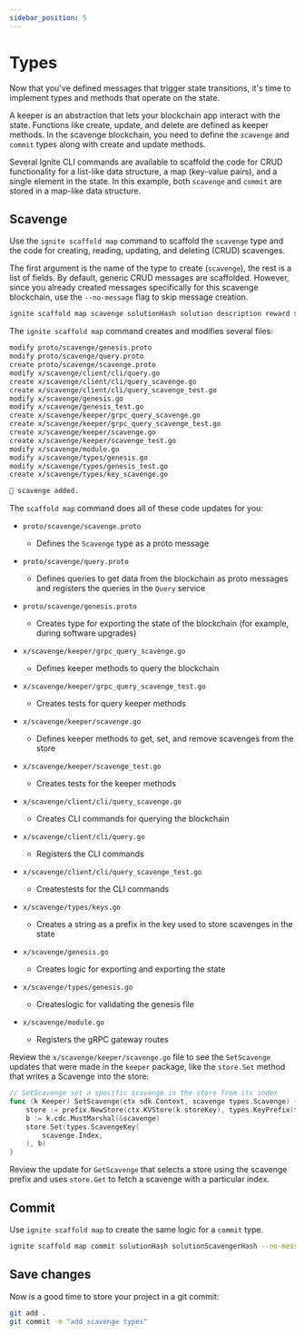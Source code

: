 ```yaml
---
sidebar_position: 5
---
```


# Types

Now that you've defined messages that trigger state transitions, it's time to implement types and methods that operate on the state.

A keeper is an abstraction that lets your blockchain app interact with the state. Functions like create, update, and delete are defined as keeper methods. In the scavenge blockchain, you need to define the `scavenge` and `commit` types along with create and update methods.

Several Ignite CLI commands are available to scaffold the code for CRUD functionality for a list-like data structure, a map (key-value pairs), and a single element in the state. In this example, both `scavenge` and `commit` are stored in a map-like data structure.

## Scavenge

Use the `ignite scaffold map` command to scaffold the `scavenge` type and the code for creating, reading, updating, and deleting (CRUD) scavenges.

The first argument is the name of the type to create (`scavenge`), the rest is a list of fields. By default, generic CRUD messages are scaffolded. However, since you already created messages specifically for this scavenge blockchain, use the `--no-message` flag to skip message creation.

```bash
ignite scaffold map scavenge solutionHash solution description reward scavenger --no-message
```

The `ignite scaffold map` command creates and modifies several files:

```bash
modify proto/scavenge/genesis.proto
modify proto/scavenge/query.proto
create proto/scavenge/scavenge.proto
modify x/scavenge/client/cli/query.go
create x/scavenge/client/cli/query_scavenge.go
create x/scavenge/client/cli/query_scavenge_test.go
modify x/scavenge/genesis.go
modify x/scavenge/genesis_test.go
create x/scavenge/keeper/grpc_query_scavenge.go
create x/scavenge/keeper/grpc_query_scavenge_test.go
create x/scavenge/keeper/scavenge.go
create x/scavenge/keeper/scavenge_test.go
modify x/scavenge/module.go
modify x/scavenge/types/genesis.go
modify x/scavenge/types/genesis_test.go
create x/scavenge/types/key_scavenge.go

🎉 scavenge added.
```

The `scaffold map` command does all of these code updates for you:

* `proto/scavenge/scavenge.proto`

  * Defines the `Scavenge` type as a proto message

* `proto/scavenge/query.proto`

  * Defines queries to get data from the blockchain as proto messages and registers the queries in the `Query` service

* `proto/scavenge/genesis.proto`

  * Creates type for exporting the state of the blockchain (for example, during software upgrades)

* `x/scavenge/keeper/grpc_query_scavenge.go`

  * Defines keeper methods to query the blockchain

* `x/scavenge/keeper/grpc_query_scavenge_test.go`

  * Creates tests for query keeper methods

* `x/scavenge/keeper/scavenge.go`

  * Defines keeper methods to get, set, and remove scavenges from the store

* `x/scavenge/keeper/scavenge_test.go`

  * Creates tests for the keeper methods

* `x/scavenge/client/cli/query_scavenge.go`

  * Creates CLI commands for querying the blockchain

* `x/scavenge/client/cli/query.go`

  * Registers the CLI commands

* `x/scavenge/client/cli/query_scavenge_test.go`

  * Createstests for the CLI commands

* `x/scavenge/types/keys.go`

  * Creates a string as a prefix in the key used to store scavenges in the state

* `x/scavenge/genesis.go`

  * Creates logic for exporting and exporting the state

* `x/scavenge/types/genesis.go`

  * Createslogic for validating the genesis file

* `x/scavenge/module.go`

  * Registers the gRPC gateway routes

Review the `x/scavenge/keeper/scavenge.go` file to see the `SetScavenge` updates that were made in the `keeper` package, like the `store.Set` method that writes a Scavenge into the store:

```go
// SetScavenge set a specific scavenge in the store from its index
func (k Keeper) SetScavenge(ctx sdk.Context, scavenge types.Scavenge) {
	store := prefix.NewStore(ctx.KVStore(k.storeKey), types.KeyPrefix(types.ScavengeKeyPrefix))
	b := k.cdc.MustMarshal(&scavenge)
	store.Set(types.ScavengeKey(
		scavenge.Index,
	), b)
}
```

Review the update for `GetScavenge` that selects a store using the scavenge prefix and uses `store.Get` to fetch a scavenge with a particular index.

## Commit

Use `ignite scaffold map` to create the same logic for a `commit` type.

```bash
ignite scaffold map commit solutionHash solutionScavengerHash --no-message
```

## Save changes

Now is a good time to store your project in a git commit:

```bash
git add .
git commit -m "add scavenge types"
```
